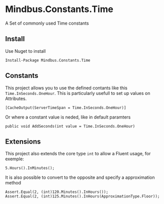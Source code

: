 # Mindbus.Constants.Time
A Set of commonly used Time constants

## Install

Use Nuget to install

    Install-Package Mindbus.Constants.Time

## Constants

This project allows you to use the defined contants like this `Time.InSeconds.OneHour`.
This is particularly usefull to set up values on Attributes.

    [CacheOutput(ServerTimeSpan = Time.InSeconds.OneHour)]

Or where a constant value is neded, like in default paramters

    public void AddSeconds(int value = Time.InSeconds.OneHour)

## Extensions

This project also extends the core type `int` to allow a Fluent usage, for exemple:

    5.Hours().InMinutes();

It is also possible to convert to the opposite and specify a approximation method

    Assert.Equal(2, (int)120.Minutes().InHours());
    Assert.Equal(2, (int)125.Minutes().InHours(ApproximationType.Floor));
